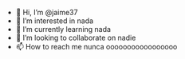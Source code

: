 - 👋 Hi, I’m @jaime37
- 👀 I’m interested in nada 
- 🌱 I’m currently learning nada
- 💞️ I’m looking to collaborate on nadie
- 📫 How to reach me nunca
ooooooooooooooooo
<!---
jaime37/jaime37 is a ✨ special ✨ repository because its `README.md` (this file) appears on your GitHub profile.
You can click the Preview link to take a look at your changes.
--->
